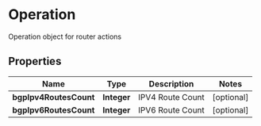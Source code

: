 

# Operation

Operation object for router actions

## Properties

| Name | Type | Description | Notes |
|------------ | ------------- | ------------- | -------------|
|**bgpIpv4RoutesCount** | **Integer** | IPV4 Route Count |  [optional] |
|**bgpIpv6RoutesCount** | **Integer** | IPV6 Route Count |  [optional] |



